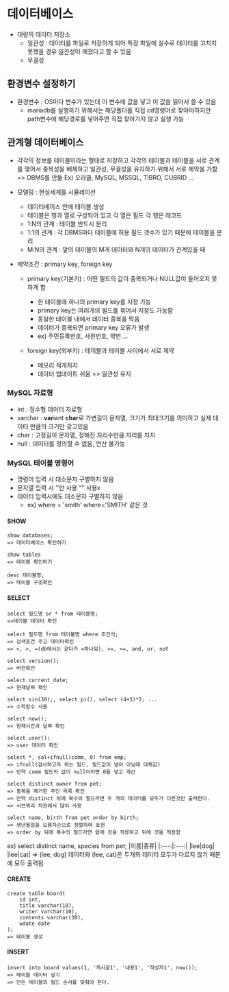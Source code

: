 # 데이터베이스

- 대량의 데이터 저장소
    - 일관성 : 데이터를 파일로 저장하게 되어 특정 파일에 실수로 데이터를 고치지 못했을 경우 일관성이 깨졌다고 할 수 있음
    - 무결성

## 환경변수 설정하기
- 환경변수 : OS마다 변수가 있는데 이 변수에 값을 넣고 이 값을 읽어서 쓸 수 있음
    - mariadb를 실행하기 위해서는 해당폴더를 직접 cd명령어로 찾아야하지만 path변수에 해당경로를 넣어주면 직접 찾아가지 않고 실행 가능

## 관계형 데이터베이스

- 각각의 정보를 테이블이라는 형태로 저장하고 각각의 테이블과 테이블을 서로 관계를 맺어서 중복성을 배제하고 일관성, 무결성을 유지하기 위해서 서로 제약을 가함 => DBMS를 만듦 Ex) 오라클, MySQL, MSSQL, TIBRO, CUBRID ...

- 모델링 : 현실세계를 시뮬레이션
    - 데이터베이스 안에 테이블 생성
    - 테이블은 행과 열로 구성되어 있고 각 열은 필드 각 행은 레코드
    - 1:N의 관계 : 테이블 반드시 분리
    - 1:1의 관계 : 각 DBMS마다 테이블에 허용 필드 갯수가 있기 때문에 테이블을 분리
    - M:N의 관계 : 앞의 테이블의 M개 데이터와 N개의 데이터가 관계있을 때

- 제약조건 : primary key, foreign key
    - primary key(기본키) : 어떤 필드의 값이 중복되거나 NULL값이 들어오지 못하게 함
        - 한 테이블에 하나의 primary key를 지정 가능
        - primary key는 여러개의 필드를 묶어서 지정도 가능함
        - 동일한 테이블 내에서 데이터 중복을 막음
        - 데이터가 중복되면 primary key 오류가 발생
        - ex) 주민등록번호, 사원번호, 학번 ...

    - foreign key(외부키) : 테이블과 테이블 사이에서 서로 제약
        - 메모리 적게차지
        - 데이터 업데이트 쉬움 => 일관성 유지

### MySQL 자료형
- int : 정수형 데이터 자료형
- varchar : **var**iant **char**로 가변길이 문자열, 크기가 최대크기를 의미하고 실제 데이터 만큼의 크기만 갖고있음
- char : 고정길이 문자열, 정해진 자리수만큼 자리를 차지
- null : 데이터를 정의할 수 없음, 연산 불가능

### MySQL 테이블 명령어
- 명령어 입력 시 대소문자 구별하지 않음
- 문자열 입력 시 ''만 사용 "" 사용x
- 데이터 입력시에도 대소문자 구별하지 않음
    - ex) where = 'smith' where='SMITH' 같은 것

#### SHOW
```
show databases;
=> 데이터베이스 확인하기

show tables
=> 테이블 확인하기

desc 테이블명;
=> 테이블 구조확인
```


#### SELECT
```
select 필드명 or * from 테이블명;
=>테이블 데이터 확인

select 필드명 from 테이블명 where 조건식;
=> 검색조건 주고 데이터확인
=> <, >, =(db에서는 같다가 =하나임), >=, <=, and, or, not

select version();
=> 버전확인

select current_date;
=> 현재날짜 확인 

select sin(30);, select pi(), select (4+3)*2; ...
=> 수학함수 사용

select now();
=> 현재시간과 날짜 확인 

select user():
=> user 데이터 확인

select *, sal+ifnull(comm, 0) from emp;
=> ifnull(검사하고자 하는 필드, 필드값이 널이 아닐때 대체값)
=> 만약 comm 필드의 값이 null이라면 0을 넣고 계산

select distinct owner from pet;
=> 중복을 제거한 주인 목록 확인
=> 만약 distinct 뒤에 복수의 필드라면 두 개의 데이터를 모두가 다른것만 출력한다.
=> 서브쿼리 차원에서 많이 사용

select name, birth from pet order by birth;
=> 생년월일을 오름차순으로 정렬하여 표현
=> order by 뒤에 복수의 필드라면 앞에 것을 적용하고 뒤에 것을 적용함
```

ex) select distinct name, species from pet;
|이름|종류|
|:---:|:---:|
|lee|dog|
|lee|cat|
=> (lee, dog) 데이터와 (lee, cat)은 두개의 데이터 모두가 다르지 않기 때문에 모두 출력됨

#### CREATE
```
create table board(
    id int,
    title varchar(10),
    writer varchar(10),
    contents varchar(30),
    wdate date
);
=> 테이블 생성

```

#### INSERT
```
insert into board values(1, '게시글1', '내용1', '작성자1', now());
=> 테이블 데이터 넣기
=> 만든 테이블의 필드 순서를 맞춰야 한다.
```

